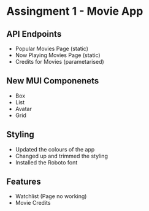# Assingment 1 - Movie App

## API Endpoints

-   Popular Movies Page (static)
-   Now Playing Movies Page (static)
-   Credits for Movies (parametarised)

## New MUI Componenets

-   Box
-   List
-   Avatar
-   Grid

## Styling

-   Updated the colours of the app
-   Changed up and trimmed the styling
-   Installed the Roboto font

## Features

-   Watchlist (Page no working)
-   Movie Credits
